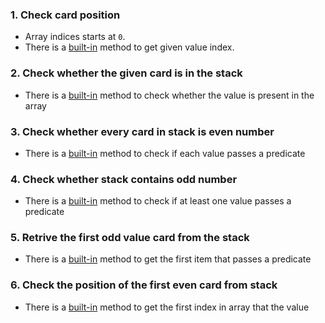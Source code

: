 ### 1. Check card position

- Array indices starts at `0`.
- There is a [built-in][indexof_method_docs] method to get given value index.

### 2. Check whether the given card is in the stack

- There is a [built-in][includes_method_docs] method to check whether the value is present in the array

### 3. Check whether every card in stack is even number

- There is a [built-in][every_method_docs] method to check if each value passes a predicate

### 4. Check whether stack contains odd number

- There is a [built-in][some_method_docs] method to check if at least one value passes a predicate

### 5. Retrive the first odd value card from the stack

- There is a [built-in][find_method_docs] method to get the first item that passes a predicate

### 6. Check the position of the first even card from stack

- There is a [built-in][findindex_method_docs] method to get the first index in array that the value


[indexof_method_docs]: https://developer.mozilla.org/en-US/docs/Web/JavaScript/Reference/Global_Objects/Array/indexOf
[includes_method_docs]: https://developer.mozilla.org/en-US/docs/Web/JavaScript/Reference/Global_Objects/Array/includes
[every_method_docs]: https://developer.mozilla.org/en-US/docs/Web/JavaScript/Reference/Global_Objects/Array/every
[some_method_docs]: https://developer.mozilla.org/en-US/docs/Web/JavaScript/Reference/Global_Objects/Array/every
[find_method_docs]: https://developer.mozilla.org/en-US/docs/Web/JavaScript/Reference/Global_Objects/Array/find
[findindex_method_docs]: https://developer.mozilla.org/en-US/docs/Web/JavaScript/Reference/Global_Objects/Array/findIndex
